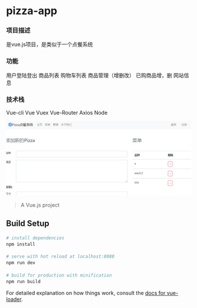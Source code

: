 # pizza-app
### 项目描述 ######
是vue.js项目，是类似于一个点餐系统

### 功能 ######
 用户登陆登出
 商品列表
 购物车列表
 商品管理（增删改）
 已购商品增，删
 网站信息
 
 ### 技术栈 ######
 Vue-cli
 Vue
 Vuex
 Vue-Router
 Axios
 Node
 
 
 

![](https://github.com/dhyan123/p-app/blob/master/src/assets/1521797532(1).jpg)
> A Vue.js project

## Build Setup

``` bash
# install dependencies
npm install

# serve with hot reload at localhost:8080
npm run dev

# build for production with minification
npm run build
```

For detailed explanation on how things work, consult the [docs for vue-loader](http://vuejs.github.io/vue-loader).
